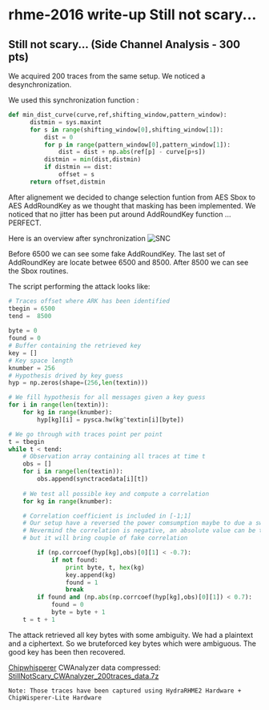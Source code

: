 # rhme-2016 write-up Still not scary...

<a name="stillnotscary"></a>
## Still not scary... (Side Channel Analysis - 300 pts)

We acquired 200 traces from the same setup. We noticed a desynchronization.

We used this synchronization function :

``` python
def min_dist_curve(curve,ref,shifting_window,pattern_window):                   
      distmin = sys.maxint                                                      
      for s in range(shifting_window[0],shifting_window[1]):                    
          dist = 0                                                              
          for p in range(pattern_window[0],pattern_window[1]):                  
              dist = dist + np.abs(ref[p] - curve[p+s])                         
          distmin = min(dist,distmin)                                           
          if distmin == dist:                                                   
              offset = s                                                        
      return offset,distmin  
```

After alignement we decided to change selection funtion from AES Sbox to AES 
AddRoundKey as we thought that masking has been implemented. We noticed that no 
jitter has been put around AddRoundKey function ... PERFECT.

Here is an overview after synchronization
![SNC](snc.png)

Before 6500 we can see some fake AddRoundKey.
The last set of AddRoundKey are locate betwee 6500 and 8500.
After 8500 we can see the Sbox routines.

The script performing the attack looks like:

``` python
# Traces offset where ARK has been identified
tbegin = 6500                                                                   
tend =  8500                                                                    
                                                                                
byte = 0                                                                        
found = 0                                                                      
# Buffer containing the retrieved key
key = []                                                                        
# Key space length 
knumber = 256      
# Hypothesis drived by key guess                                               
hyp = np.zeros(shape=(256,len(textin)))                                        

# We fill hypothesis for all messages given a key guess 
for i in range(len(textin)):                                                    
    for kg in range(knumber):                                                   
        hyp[kg][i] = pysca.hw(kg^textin[i][byte])                               

# We go through with traces point per point            
t = tbegin                                                                      
while t < tend:                                                                 
    # Observation array containing all traces at time t
    obs = [] 
    for i in range(len(textin)):                                                
        obs.append(synctracedata[i][t])
    
    # We test all possible key and compute a correlation
    for kg in range(knumber):                    

	# Correlation coefficient is included in [-1;1]
	# Our setup have a reversed the power comsumption maybe to due a switch
	# Nevermind the correlation is negative, an absolute value can be taken
	# but it will bring couple of fake correlation

        if (np.corrcoef(hyp[kg],obs)[0][1] < -0.7):                             
            if not found:                                                       
                print byte, t, hex(kg)                                          
                key.append(kg)                                                  
                found = 1                                                       
                break                                                           
        if found and (np.abs(np.corrcoef(hyp[kg],obs)[0][1]) < 0.7):            
            found = 0                                                           
            byte = byte + 1                                                    
    t = t + 1                                                                   

``` 

The attack retrieved all key bytes with some ambiguity. We had a plaintext and 
a ciphertext. So we bruteforced key bytes which were ambiguous. 
The good key has been then recovered.

[Chipwhisperer](https://github.com/newaetech/chipwhisperer) CWAnalyzer data compressed:
[StillNotScary_CWAnalyzer_200traces_data.7z](StillNotScary_CWAnalyzer_200traces_data.7z)

`Note: Those traces have been captured using HydraRHME2 Hardware + ChipWisperer-Lite Hardware`

